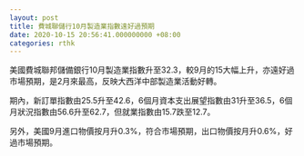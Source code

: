 ```yaml
---
layout: post
title: 費城聯儲行10月製造業指數遠好過預期
date: 2020-10-15 20:56:41.000000000 +08:00
categories: rthk
---
```


美國費城聯邦儲備銀行10月製造業指數升至32.3，較9月的15大幅上升，亦遠好過市場預期，是2月來最高，反映大西洋中部製造業活動好轉。

期內，新訂單指數由25.5升至42.6，6個月資本支出展望指數由31升至36.5，6個月狀況指數由56.6升至62.7，但就業指數由15.7跌至12.7。

另外，美國9月進口物價按月升0.3%，符合市場預期，出口物價按月升0.6%，好過市場預期。
